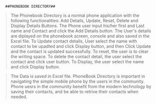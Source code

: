       ##PHONEBOOK DIRECTORY##
>The Phonebook Directory is a normal phone application with the following functionalities:
>Add Details, Update, Reset, Delete and Display Details Buttons. 
>The Phone user input his/her first and Last name and Contact and click the Add Details button.
>The User's details are diplayed on the phonebook screen, console and also saved in the Excel file.
>To Update contact details, User select the name with contact to be upadted and click Display button, 
>and then Click Update and the contact is updated successfully.
>To reset, the user is to clear the writing space. 
>To delete the contact detail, the user select the contact and click user button.
>To Display, the user select the name and click Display button.

>The Data is saved in Excel file.
>PhoneBook Directory is important in navigating the simple mobile phone by the users in the community. 
>Phone uesrs in the community benefit from the modern technology by saving their contacts,
>and be able to retrive their contacts when needed.
 
